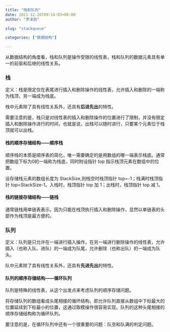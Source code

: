 ```yaml
---
title: "栈和队列"
date: 2021-12-26T09:14:03+08:00
author: "罗泽勋"

slug: "stackqueue"

categories: ["数据结构"]

---
```


从数据结构的角度看，栈和队列是操作受限的线性表，栈和队列的数据元素具有单一的前驱和后继的线性关系。

### 栈

定义：栈是限定仅在表尾进行插入和删除操作的线性表，允许插入和删除的一端称为栈顶，另一端成为栈底。

栈中元素除了具有线性关系外，还具有**后进先出**的特性。

需要注意的是，栈只是对线性表的插入和删除操作的位置进行了限制，并没有限定插入和删除操作进行的时间，也就是说，出栈可以随时进行，只要某个元素位于栈顶就可以出栈。

#### 栈的顺序存储结构——顺序栈

顺序栈的本质是顺序表的简化，唯一需要确定的是用数组的哪一端表示栈底。通常把数组下标为0的一端称为栈底，同时附设指针 top 指示栈顶元素在数组中的位置。

设存储栈元素的数组长度为 StackSize,则栈空时栈顶指针 top=-1；栈满时栈顶指针 top=StackSize-1。入栈时，栈顶指针 top 加 1；出栈时，栈顶指针 top 减 1。

#### 栈的链接存储结构——链栈

通常链栈用单链表表示。因为只能在栈顶执行插入和删除操作，显然以单链表的头部作为栈顶是最方便的。

### 队列

定义：队列是只允许在一端进行插入操作，在另一端进行删除操作的线性表，允许插入（也称入队、进队）的一端成为队尾，允许删除（也称出队）的一端成为队头。

队中元素除了具有线性关系外，还具有**先进先出**的特性。

#### 队列的顺序存储结构——循环队列

队列是特殊的线性表，从这个出发点来考虑队列的顺序存储问题。

将存储队列的数组看成头尾相接的循环结构，即允许队列直接从数组中下标最大的位置延续到下标最小的位置，这通过取模操作很容易实现。队列的这种头尾相接的顺序存储结构称为循环队列。

要注意的是，在循环队列中还有一个很重要的问题：队空和队满的判定问题。

